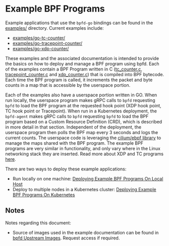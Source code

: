 # Example BPF Programs

Example applications that use the `bpfd-go` bindings can be found in the
[examples/](https://github.com/bpfd-dev/bpfd/tree/main/examples/) directory.
Current examples include:

* [examples/go-tc-counter/](https://github.com/bpfd-dev/bpfd/tree/main/examples/go-tc-counter)
* [examples/go-tracepoint-counter/](https://github.com/bpfd-dev/bpfd/tree/main/examples/go-tracepoint-counter)
* [examples/go-xdp-counter/](https://github.com/bpfd-dev/bpfd/tree/main/examples/go-xdp-counter)

These examples and the associated documentation is intended to provide the basics on how to deploy
and manage a BPF program using bpfd. Each of the examples contain a BPF Program written in C
([tc_counter.c](https://github.com/bpfd-dev/bpfd/tree/main/examples/go-tc-counter/bpf/tc_counter.c),
[tracepoint_counter.c](https://github.com/bpfd-dev/bpfd/tree/main/examples/go-tracepoint-counter/bpf/tracepoint_counter.c) and
[xdp_counter.c](https://github.com/bpfd-dev/bpfd/tree/main/examples/go-xdp-counter/bpf/xdp_counter.c))
that is compiled into BPF bytecode.
Each time the BPF program is called, it increments the packet and byte counts in a map that is accessible
by the userspace portion.

Each of the examples also have a userspace portion written in GO.
When run locally, the userspace program makes gRPC calls to `bpfd` requesting `bpfd` to load the BPF program
at the requested hook point (XDP hook point, TC hook point or Tracepoint).
When run in a Kubernetes deployment, the `bpfd-agent` makes gRPC calls to `bpfd` requesting `bpfd` to load
the BPF program based on a Custom Resource Definition (CRD), which is described in more detail in that section.
Independent of the deployment, the userspace program then polls the BPF map every 3 seconds and logs the
current counts.
The userspace code is leveraging the [cilium/ebpf library](https://github.com/cilium/ebpf)
to manage the maps shared with the BPF program.
The example BPF programs are very similar in functionality, and only vary where in the Linux networking stack
they are inserted.
Read more about XDP and TC programs [here](https://docs.cilium.io/en/latest/bpf/progtypes/).

There are two ways to deploy these example applications:

* Run locally on one machine: [Deploying Example BPF Programs On Local Host](./example-bpf-local.md)
* Deploy to multiple nodes in a Kubernetes cluster: [Deploying Example BPF Programs On Kubernetes](./example-bpf-k8s.md)

## Notes

Notes regarding this document:

- Source of images used in the example documentation can be found in
  [bpfd Upstream Images](https://docs.google.com/presentation/d/1wU4xu6xeyk9cB3G-Nn-dzkf90j1-EI4PB167G7v-Xl4/edit?usp=sharing).
  Request access if required.
